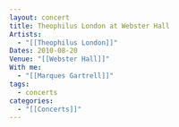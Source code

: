 ```yaml
---
layout: concert
title: Theophilus London at Webster Hall
Artists:
  - "[[Theophilus London]]"
Dates: 2010-08-20
Venue: "[[Webster Hall]]"
With me:
  - "[[Marques Gartrell]]"
tags:
  - concerts
categories:
  - "[[Concerts]]"
---
```

